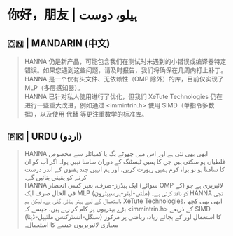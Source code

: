# 你好，朋友 | ہیلو، دوست  

## 🇨🇳 | MANDARIN (中文)
> HANNA 仍是新产品，可能包含我们在测试时未遇到的小错误或编译器特定错误。如果您遇到这些问题，请及时报告，我们将确保在几周内打上补丁。  
HANNA 是一个仅有头文件、无依赖性（OMP 除外）的库，目前仅实现了 MLP（多层感知器）。  
HANNA 已针对私人使用进行了优化，但我们 XeTute Technologies 仍在进行一些重大改进，例如通过 <immintrin.h> 使用 SIMD（单指令多数据），以及使用 <valarray> 代替 <vector> 等更注重数学的标准库。  

## 🇵🇰 | URDU (اردو)
> HANNA ابھی بھی نئی ہے اور اس میں چھوٹے بگ یا کمپائلر سے مخصوص غلطیاں ہو سکتی ہیں جن کا ہمیں ٹیسٹنگ کے دوران سامنا نہیں ہوا۔ اگر آپ کو ان کا سامنا ہو تو براہ کرم ہمیں رپورٹ کریں، اور ہم انہیں چند ہفتوں کے اندر درست کرنے کو یقینی بنائیں گے۔  
HANNA ایک ہیڈرز-صرف، بغیر کسی انحصار (سوائے OMP کے) لائبریری ہے جو فی الحال صرف ایک MLP (ملٹی-لیئر-پرسیپٹرون) کو نافذ کرتی ہے۔
HANNA نجی استعمال کے لیے بہتر بنائی گئی ہے، لیکن ہم، XeTute Technologies، ابھی بھی کچھ بڑے بہتریوں پر کام کر رہے ہیں، جیسے کہ <immintrin.h> کے ذریعے SIMD (سنگل-انسٹرکشن ملٹیپل-ڈیٹا) کا استعمال اور <vector> کے بجائے زیادہ ریاضی پر مرکوز معیاری لائبریریوں جیسے <valarray> کا استعمال۔
